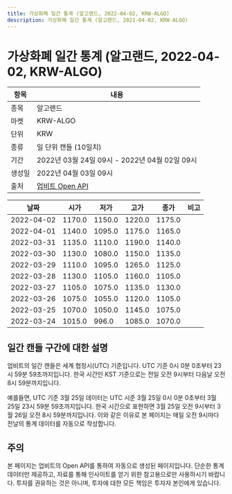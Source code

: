 ```yaml
---
title: 가상화폐 일간 통계 (알고랜드, 2022-04-02, KRW-ALGO)
description: 가상화폐 일간 통계 (알고랜드, 2022-04-02, KRW-ALGO)
---
```



가상화폐 일간 통계 (알고랜드, 2022-04-02, KRW-ALGO)
===

|항목|내용|
|--|--|
|종목|알고랜드|
|마켓|KRW-ALGO|
|단위|KRW|
|종류|일 단위 캔들 (10일치)|
|기간|2022년 03월 24일 09시 - 2022년 04월 02일 09시|
|생성일|2022년 04월 03일 09시|
|출처|[업비트 Open API](https://docs.upbit.com)|


|날짜|시가|저가|고가|종가|비고|
|--|--|--|--|--|--|
|2022-04-02|1170.0|1150.0|1220.0|1175.0|    |
|2022-04-01|1140.0|1095.0|1175.0|1165.0|    |
|2022-03-31|1135.0|1110.0|1190.0|1140.0|    |
|2022-03-30|1130.0|1080.0|1150.0|1135.0|    |
|2022-03-29|1110.0|1095.0|1265.0|1125.0|    |
|2022-03-28|1130.0|1105.0|1160.0|1105.0|    |
|2022-03-27|1105.0|1075.0|1135.0|1130.0|    |
|2022-03-26|1075.0|1055.0|1120.0|1105.0|    |
|2022-03-25|1070.0|1050.0|1145.0|1075.0|    |
|2022-03-24|1015.0|996.0|1085.0|1070.0|    |


일간 캔들 구간에 대한 설명
---


업비트의 일간 캔들은 세계 협정시(UTC) 기준입니다. 
UTC 기준 0시 0분 0초부터 23시 59분 59초까지입니다. 
한국 시간인 KST 기준으로는 전일 오전 9시부터 다음날 오전 8시 59분까지입니다. 


예를들면, UTC 기준 3월 25일 데이터는 UTC 시준 3월 25일 0시 0분 0초부터 3월 25일 23시 59분 59초까지입니다. 
한국 시간으로 표현하면 3월 25일 오전 9시부터 3월 26일 오전 8시 59분까지입니다. 
이와 같은 이유로 본 페이지는 매일 오전 9시마다 전날의 통계 데이터를 자동으로 작성합니다. 


주의
---


본 페이지는 업비트의 Open API를 통하여 자동으로 생성된 페이지입니다. 
단순한 통계 데이터만 제공하고, 자료를 통해 인사이트를 얻기 위한 참고용으로만 사용하시기 바랍니다. 
투자를 권유하는 것은 아니며, 투자에 대한 모든 책임은 투자자 본인에게 있습니다. 
